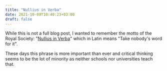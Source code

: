 ```yaml
---
title: "Nullius in Verba"
date: 2021-10-09T10:40:23+03:00
draft: false
---
```

While this is not a full blog post, I wanted to remember the motto of the Royal Society:
"[Nullius in Verba](https://en.wikipedia.org/wiki/Nullius_in_verba)" which in Latin means "Take nobody's word for it". 

These days this phrase is more important than ever and critical thinking seems to be the lot of minority as neither
schools nor universities teach that.
